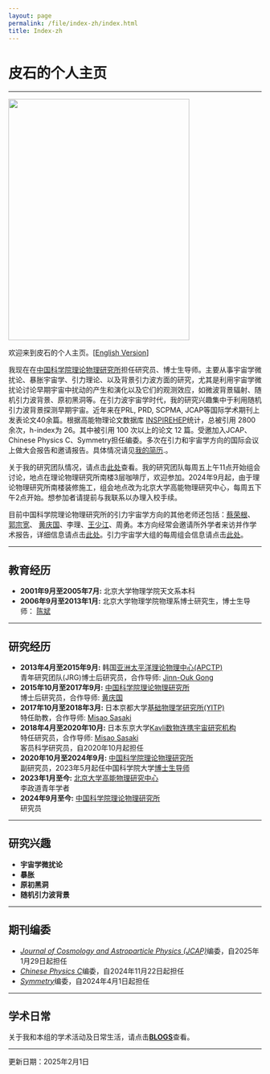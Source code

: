 ```yaml
---
layout: page
permalink: /file/index-zh/index.html
title: Index-zh
---
```


# 皮石的个人主页

---

<img title="" src="/images/shipi.jpg" alt="" class="floatpic" width="360" height="480">

欢迎来到皮石的个人主页。[[English Version](/)]

我现在在[中国科学院理论物理研究所](https://itp.ac.cn)担任研究员、博士生导师。主要从事宇宙学微扰论、暴胀宇宙学、引力理论、以及背景引力波方面的研究，尤其是利用宇宙学微扰论讨论早期宇宙中扰动的产生和演化以及它们的观测效应，如微波背景辐射、随机引力波背景、原初黑洞等。在引力波宇宙学时代，我的研究兴趣集中于利用随机引力波背景探测早期宇宙。近年来在PRL, PRD, SCPMA, JCAP等国际学术期刊上发表论文40余篇。根据高能物理论文数据库 [INSPIREHEP](https://inspirehep.net/authors/1060905#with-citation-summary)统计，总被引用 2800 余次，h-index为 26。其中被引用 100 次以上的论文 12 篇。受邀加入JCAP、Chinese Physics C、Symmetry担任编委。多次在引力和宇宙学方向的国际会议上做大会报告和邀请报告。具体情况请见[我的简历](./pdf/CV.pdf).。

关于我的研究团队情况，请点击[此处](/file/group-zh/)查看。我的研究团队每周五上午11点开始组会讨论，地点在理论物理研究所南楼3层咖啡厅，欢迎参加。2024年9月起，由于理论物理研究所南楼装修施工，组会地点改为北京大学高能物理研究中心，每周五下午2点开始。想参加者请提前与我联系以办理入校手续。

目前中国科学院理论物理研究所的引力宇宙学方向的其他老师还包括：[蔡荣根](http://power.itp.ac.cn/~cairg/)、 [郭宗宽](http://gc.itp.ac.cn/)、 [黄庆国](http://cosmology.itp.ac.cn/)、李理、[王少江](https://wangshaojiang.com)、周勇。本方向经常会邀请所外学者来访并作学术报告，详细信息请点击[此处](http://gc.itp.ac.cn/events)。引力宇宙学大组的每周组会信息请点击[此处](https://code.itp.ac.cn/yww/seminar)。

---

## 教育经历

- **2001年9月至2005年7月:** 北京大学物理学院天文系本科
- **2006年9月至2013年1月:** 北京大学物理学院物理系博士研究生，博士生导师： [陈斌](https://itp.phy.pku.edu.cn/info/1067/1226.htm)

---

## 研究经历

- **2013年4月至2015年9月:** 韩国[亚洲太平洋理论物理中心(APCTP)](https://www.apctp.org/)<br> 青年研究团队(JRG)博士后研究员，合作导师: [Jinn-Ouk Gong](https://pure.ewha.ac.kr/en/persons/jinn-ouk-gong)
- **2015年10月至2017年9月:** [中国科学院理论物理研究所](http://itp.ac.cn)<br> 博士后研究员，合作导师: [黄庆国](http://cosmology.itp.ac.cn)
- **2017年10月至2018年3月:** 日本京都大学[基础物理学研究所(YITP)](https://www.yukawa.kyoto-u.ac.jp/)<br>特任助教，合作导师: [Misao Sasaki](http://www2.yukawa.kyoto-u.ac.jp/~misao.sasaki/)
- **2018年4月至2020年10月:** 日本东京大学[Kavli数物连携宇宙研究机构](https://ipmu.jp)<br>特任研究员，合作导师: [Misao Sasaki](http://www2.yukawa.kyoto-u.ac.jp/~misao.sasaki/)<br>客员科学研究员，自2020年10月起担任
- **2020年10月至2024年9月:** [中国科学院理论物理研究所](http://itp.ac.cn)<br>副研究员，2023年5月起任中国科学院大学[博士生导师](https://people.ucas.ac.cn/~spi)
- **2023年1月至今:** [北京大学高能物理研究中心](https://rchep.pku.edu.cn/)<br>李政道青年学者
- **2024年9月至今:** [中国科学院理论物理研究所](http://itp.ac.cn)<br>研究员

---

## 研究兴趣

- **宇宙学微扰论**
- **暴胀**
- **原初黑洞**
- **随机引力波背景**

---

## 期刊编委

- [*Journal of Cosmology and Astroparticle Physics (JCAP)*](https://jcap.sissa.it/)编委，自2025年1月29日起担任
- [*Chinese Physics C*](http://cpc.ihep.ac.cn/)编委，自2024年11月22日起担任
- [*Symmetry*](https://www.mdpi.com/journal/symmetry)编委，自2024年4月1日起担任

---

## 学术日常

关于我和本组的学术活动及日常生活，请点击[**BLOGS**](/blogs/index.html)查看。

---

更新日期：2025年2月1日
